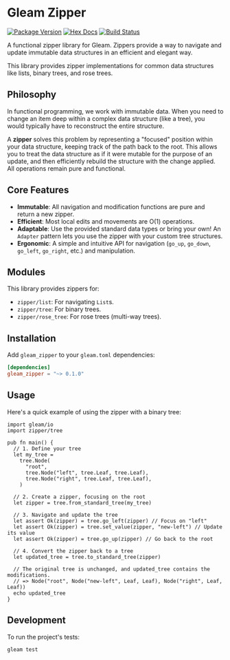 # Gleam Zipper

[![Package Version](https://img.shields.io/hexpm/v/gleam_zipper)](https://hex.pm/packages/gleamy_zipper)
[![Hex Docs](https://img.shields.io/badge/hex-docs-ffaff3)](https://hexdocs.pm/gleamy_zipper/)
[![Build Status](https://github.com/Frid-Yuandu/zipper/workflows/test/badge.svg)](https://github.com/Frid-Yuandu/zipper/actions)

A functional zipper library for Gleam. Zippers provide a way to navigate and update immutable data structures in an efficient and elegant way.

This library provides zipper implementations for common data structures like lists, binary trees, and rose trees.

## Philosophy

In functional programming, we work with immutable data. When you need to change an item deep within a complex data structure (like a tree), you would typically have to reconstruct the entire structure.

A **zipper** solves this problem by representing a "focused" position within your data structure, keeping track of the path back to the root. This allows you to treat the data structure as if it were mutable for the purpose of an update, and then efficiently rebuild the structure with the change applied. All operations remain pure and functional.

## Core Features

-   **Immutable**: All navigation and modification functions are pure and return a new zipper.
-   **Efficient**: Most local edits and movements are O(1) operations.
-   **Adaptable**: Use the provided standard data types or bring your own! An `Adapter` pattern lets you use the zipper with your custom tree structures.
-   **Ergonomic**: A simple and intuitive API for navigation (`go_up`, `go_down`, `go_left`, `go_right`, etc.) and manipulation.

## Modules

This library provides zippers for:

-   `zipper/list`: For navigating `List`s.
-   `zipper/tree`: For binary trees.
-   `zipper/rose_tree`: For rose trees (multi-way trees).

## Installation

Add `gleam_zipper` to your `gleam.toml` dependencies:

```toml
[dependencies]
gleam_zipper = "~> 0.1.0"
```

## Usage

Here's a quick example of using the zipper with a binary tree:

```gleam
import gleam/io
import zipper/tree

pub fn main() {
  // 1. Define your tree
  let my_tree =
    tree.Node(
      "root",
      tree.Node("left", tree.Leaf, tree.Leaf),
      tree.Node("right", tree.Leaf, tree.Leaf),
    )

  // 2. Create a zipper, focusing on the root
  let zipper = tree.from_standard_tree(my_tree)

  // 3. Navigate and update the tree
  let assert Ok(zipper) = tree.go_left(zipper) // Focus on "left"
  let assert Ok(zipper) = tree.set_value(zipper, "new-left") // Update its value
  let assert Ok(zipper) = tree.go_up(zipper) // Go back to the root

  // 4. Convert the zipper back to a tree
  let updated_tree = tree.to_standard_tree(zipper)

  // The original tree is unchanged, and updated_tree contains the modifications.
  // => Node("root", Node("new-left", Leaf, Leaf), Node("right", Leaf, Leaf))
  echo updated_tree
}
```

## Development

To run the project's tests:

```shell
gleam test
```
